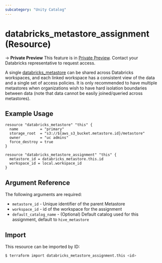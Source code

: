```yaml
---
subcategory: "Unity Catalog"
---
```

# databricks_metastore_assignment (Resource)

-> **Private Preview** This feature is in [Private Preview](https://docs.databricks.com/release-notes/release-types.html). Contact your Databricks representative to request access. 

A single [databricks_metastore](docs/resources/metastore.md) can be shared across Databricks workspaces, and each linked workspace has a consistent view of the data and a single set of access policies. It is only recommended to have multiple metastores when organizations wish to have hard isolation boundaries between data (note that data cannot be easily joined/queried across metastores).

## Example Usage

```hcl
resource "databricks_metastore" "this" {
  name          = "primary"
  storage_root  = "s3://${aws_s3_bucket.metastore.id}/metastore"
  owner         = "uc admins"
  force_destroy = true
}

resource "databricks_metastore_assignment" "this" {
  metastore_id = databricks_metastore.this.id
  workspace_id = local.workspace_id
}
```

## Argument Reference

The following arguments are required:

* `metastore_id` - Unique identifier of the parent Metastore
* `workspace_id` - id of the workspace for the assignment
* `default_catalog_name` - (Optional) Default catalog used for this assignment, default to `hive_metastore`

## Import

This resource can be imported by ID:

```bash
$ terraform import databricks_metastore_assignment.this <id>
```
